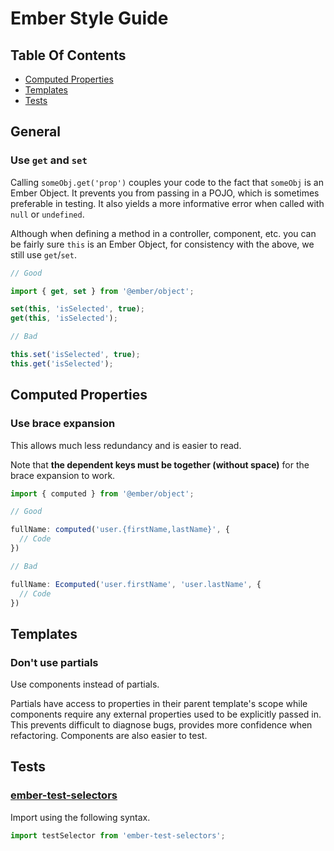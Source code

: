 # Ember Style Guide

## Table Of Contents

* [Computed Properties](#computed-properties)
* [Templates](#templates)
* [Tests](#tests)

## General

### Use `get` and `set`

Calling `someObj.get('prop')` couples your code to the fact that
`someObj` is an Ember Object. It prevents you from passing in a
POJO, which is sometimes preferable in testing. It also yields a more
informative error when called with `null` or `undefined`.

Although when defining a method in a controller, component, etc. you
can be fairly sure `this` is an Ember Object, for consistency with the
above, we still use `get`/`set`.

```js
// Good

import { get, set } from '@ember/object';

set(this, 'isSelected', true);
get(this, 'isSelected');

// Bad

this.set('isSelected', true);
this.get('isSelected');
```

## Computed Properties

### Use brace expansion

This allows much less redundancy and is easier to read.

Note that **the dependent keys must be together (without space)** for the brace expansion to work.

```js
import { computed } from '@ember/object';

// Good

fullName: computed('user.{firstName,lastName}', {
  // Code
})

// Bad

fullName: Ecomputed('user.firstName', 'user.lastName', {
  // Code
})
```

## Templates

### Don't use partials

Use components instead of partials.

Partials have access to properties in their parent template's scope while
components require any external properties used to be explicitly passed in. This
prevents difficult to diagnose bugs, provides more confidence when
refactoring. Components are also easier to test.

## Tests

### [ember-test-selectors](https://github.com/simplabs/ember-test-selectors)

Import using the following syntax.

```js
import testSelector from 'ember-test-selectors';
```
